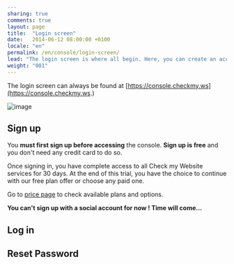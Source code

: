 ```yaml
---
sharing: true
comments: true
layout: page
title:  "Login screen"
date:   2014-06-12 08:00:00 +0100
locale: "en"
permalink: /en/console/login-screen/
lead: "The login screen is where all begin. Here, you can create an account, access an account or reset password"
weight: "001"
---
```


The login screen can always be found at [https://console.checkmy.ws](https://console.checkmy.ws.)

![image](/assets/img/fullsize/console/login-screen.png)

## Sign up

You **must first sign up before accessing** the console. **Sign up is free** and you don't need any credit card to do so.

Once signing in, you have complete access to all Check my Website services for 30 days. At the end of this trial, you have the choice to continue with our free plan offer or choose any paid one.

Go to [price page](http://www.checkmy.ws/pricing/) to check available plans and options.

**You can't sign up with a social account for now ! Time will come…**

## Log in

## Reset Password